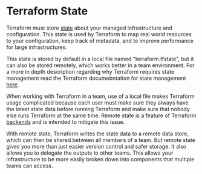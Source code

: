 # Terraform State

Terraform must store [state](https://www.terraform.io/docs/state/index.html) about your managed infrastructure and configuration. This state is used by Terraform to map real world resources to your configuration, keep track of metadata, and to improve performance for large infrastructures.

This state is stored by default in a local file named "terraform.tfstate", but it can also be stored remotely, which works better in a team environment. For a more in depth description regarding why Terraform requires state management read the Terraform documebntation for state management [here](https://www.terraform.io/docs/state/purpose.html).

When working with Terraform in a team, use of a local file makes Terraform usage complicated because each user must make sure they always have the latest state data before running Terraform and make sure that nobody else runs Terraform at the same time. Remote state is a feature of Terraform [backends](https://www.terraform.io/docs/backends/index.html) and is intended to mitigate this issue.

With remote state, Terraform writes the state data to a remote data store, which can then be shared between all members of a team. But remote state gives you more than just easier version control and safer storage. It also allows you to delegate the outputs to other teams. This allows your infrastructure to be more easily broken down into components that multiple teams can access.

